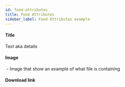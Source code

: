 ```yaml
---
id: food-attributes
title: Food Attributes
sidebar_label: Food Attributes example
---
```



#### Title

Text aka details

#### Image
![]() - Image that show an example of what file is containing

#### Download link
[]()
